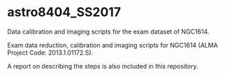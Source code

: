 # astro8404_SS2017
Data calibration and imaging scripts for the exam dataset of NGC1614.

Exam data reduction, calibration and imaging scripts for NGC1614 (ALMA Project Code: 2013.1.01172.S).

A report on describing the steps is also included in this repository.
